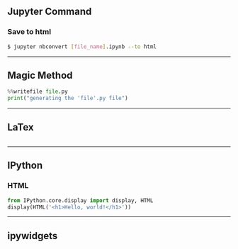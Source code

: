 ## Jupyter Command
### Save to html
```bash
$ jupyter nbconvert [file_name].ipynb --to html
```

---


## Magic Method
```python
%%writefile file.py
print("generating the 'file'.py file")
```

---


## LaTex
```python
```

---


## IPython
### HTML
```python
from IPython.core.display import display, HTML
display(HTML('<h1>Hello, world!</h1>'))
```

---


## ipywidgets
```python
```


